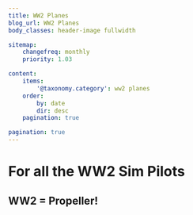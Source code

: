 ```yaml
---
title: WW2 Planes
blog_url: WW2 Planes
body_classes: header-image fullwidth

sitemap:
    changefreq: monthly
    priority: 1.03

content:
    items: 
        '@taxonomy.category': ww2 planes
    order:
        by: date
        dir: desc
    pagination: true

pagination: true
---
```


# For all the WW2 Sim Pilots

## WW2 = Propeller!
